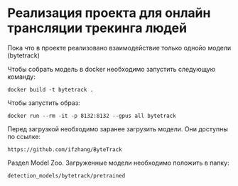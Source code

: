 # Реализация проекта для онлайн трансляции трекинга людей

Пока что в проекте реализовано взаимодействие только однойо модели (bytetrack)

Чтобы собрать модель в docker необходимо запустить следующую команду:

    docker build -t bytetrack .

Чтобы запустить образ:
    
    docker run --rm -it -p 8132:8132 --gpus all bytetrack

Перед загрузкой необходимо заранее загрузить модели. Они доступны по ссылке:

    https://github.com/ifzhang/ByteTrack
Раздел Model Zoo. Загруженные модели необходимо положить в папку:

    detection_models/bytetrack/pretrained

